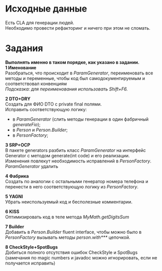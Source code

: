 # Исходные данные
Есть CLA для генерации людей.<br/>
Необходимо провести рефакторинг и ничего при этом не сломать.<br/>

# Задания
**Выполнять именно в таком порядке, как указано в задании.**<br/>
**1 Именование**<br/>
Разобраться, что происходит в _ParamGenerator_, переименовать все методы и переменные, чтобы код был самодокументируемым и соответствовал конвенциям<br/>
_Подсказка: для переименования использовать Shift+F6._

**2 DTO+DRY**<br/>
Создать для ФИО DTO с private final полями.<br/>
Исправить соответствующую логику:
- в _ParamGenerator_ (слить методы генерации в один фабричный _generateFio_);
- в _Person_ и _Person.Builder_;
- в _PersonFactory_;

**3 SRP+OCP**<br/>
В пакете generators разбить класс _ParamGenerator_ на интерфейс Generator c методом generate(int code) и его реализации.<br/> 
Изменения повлекут необходимость исправлений в _PersonFactory_.<br/>
_ParamGenerator_ удалить

**4 Фабрика**<br/>
Создать по аналогии с остальными генератор номера телефона и перенести в него соответствующую логику из _PersonFactory_.

**5 YAGNI**<br/>
Убрать неиспользуемый код и бесполезные комментарии.

**6 KISS**<br/>
Оптимизировать код в теле метода _MyMath.getDigitsSum_

**7 Builder**<br/>
Добавить в _Person.Builder_ fluent interface, чтобы можно было в _PersonFactory_ вызывать методы _person.with***_ цепочкой.

**8 CheckStyle+SpotBugs**<br/>
Добиться полного отсутствия ошибок CheckStyle и SpotBugs<br/>
(замечания по magic numbers и javadoc можно игнорировать, если не получается исправить)
